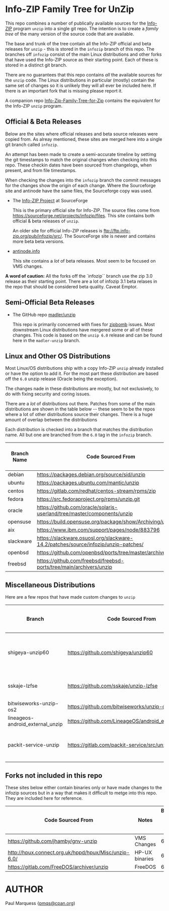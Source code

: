 # Info-ZIP Family Tree for UnZip

This repo combines a number of publically available sources for the [Info-ZIP](https://infozip.sourceforge.net/) program `unzip` into a single git repo.
The intention is to create a *family tree* of the many version of the source code that are available.

The base and trunk of the tree contain all the Info-ZIP official and beta releases for `unzip` - this is stored in the `infozip` branch of this repo. The branches off `infozip` consist of the main Linux distributions and other forks that have used the Info-ZIP source as their starting point. Each of these is stored in a distinct git branch.


There are no guarantees that this repo contains *all* the available sources for the `unzip` code. The Linux distributions in particular (mostly) contain  the same set of changes so it is unlikely they will all ever be included here. If there is an important fork that is missing please report it.

A companion repo [Info-Zip-Family-Tree-for-Zip](https://github.com/pmqs/Info-ZIP-Family-Tree-for-Zip) contains the equivalent for the Info-ZIP `unzip` program.



## Official & Beta Releases

Below are the sites where official releases and beta source releases were copied from. As alreay mentioned, these sites are merged here into a single git branch called `infozip`.

An attempt has been made to create a semi-accurate timeline by settimg the git timestamps to match the original changes when checking  into this repo. These checkin dates have been sourced from changelogs, when present, and from file timestamps.

When checking the changes into the `infozip` branch the commit messages for the changes  show the origin of each change. Where the Sourceforge site and antinode have the same  files, the Sourceforge copy was used.

* The [Info-ZIP Project](https://sourceforge.net/projects/infozip/) at SourceForge

  This is the primary official site for Info-ZIP. The source files come from https://sourceforge.net/projects/infozip/files. This site contains both official & beta releases of `unzip`.

  An older site for official Info-ZIP releases is ftp://ftp.info-zip.org/pub/infozip/src/. The SourceForge site is newer and contains more beta beta versions.


* [antinode.info](http://antinode.info/ftp/info-zip/)

  This site contains a *lot* of beta releases. Most seem to be focused on VMS changes.

**A word of caution:** All the forks off the `infozip`` branch use the zip 3.0 release as their starting point. There are a lot of infozip 3.1 beta relases in the repo that should be considered beta quality. Caveat Emptor.

## Semi-Official Beta Releases

* The GitHub repo [madler/unzip](https://github.com/madler/unzip)

  This repo is primarily concerned with fixes for
  [zipbomb](https://en.wikipedia.org/wiki/Zip_bomb) issues.
  Most downstream Linux distributions have mergered some or all of these changes. This code is based on the `unzip 6.0` release and can be found here in the `madler-unzip` branch.

## Linux and Other OS Distributions

Most Linux/OS distributions ship with a copy Info-ZIP `unzip` already installed or have the option to add it.
For the most part these distribution are based off the `6.0` unzip release (Oracle being the exception).

The changes nade in these distributions are mostly, but not exclusively, to do with fixing security and coring issues.

There are a *lot* of distributions out there. Patches from some of the main distributions are shown in the table below -- these seem to be the repos where a lot of other distributions source their changes. There is a huge amount of overlap between the distributions

Each distribution is checked into a branch that matches the distribution name. All but one are branched from the `6.0` tag in the  `infozip` branch.


| Branch Name | Code Sourced From | Branched From Infozip Tag |
|---|---|---|
| debian | https://packages.debian.org/source/sid/unzip | 6.0 |
| ubuntu | https://packages.ubuntu.com/mantic/unzip | 6.0 |
| centos | https://gitlab.com/redhat/centos-stream/rpms/zip | 6.0 |
| fedora | https://src.fedoraproject.org/rpms/unzip.git | 6.0 |
| oracle | https://github.com/oracle/solaris-userland/tree/master/components/unzip | 6.10c25 |
| opensuse | https://build.opensuse.org/package/show/Archiving/unzip | 6.0 |
| aix | https://www.ibm.com/support/pages/node/883796 | 6.0 |
| slackware | https://slackware.osuosl.org/slackware-14.2/patches/source/infozip/unzip-patches/ | 6.0 |
| openbsd | https://github.com/openbsd/ports/tree/master/archivers/unzip | 6.0 |
| freebsd | https://github.com/freebsd/freebsd-ports/tree/main/archivers/unzip | 6.0 |


## Miscellaneous Distributions

Here  are a few repos that have made custom changes to `unzip`

| Branch | Code Sourced From | Notes | Branched From Infozip Tag |
|---| --- | ---| ---|
| shigeya-unzip60 | https://github.com/shigeya/unzip60 | MacOS changes for localization & [Homebrew](https://brew.sh/)  | 6.0 |
|sskaje-lzfse | https://github.com/sskaje/unzip-lzfse  |  Adds `lzfse` support for reading [ipa](https://en.wikipedia.org/wiki/.ipa) files | 6.0
| bitwiseworks-unzip-os2 | https://github.com/bitwiseworks/unzip-os2 | OS2 Changes | 6.0
| lineageos-android_external_unzip | https://github.com/LineageOS/android_external_unzip | Android build | Debian 6.0
| packit-service-unzip | https://gitlab.com/packit-service/src/unzip | Lots of patches from other Linix distros|  6.0


## Forks not included in this repo

These sites below either contain binaries only or have made changes to the infozip sources but in a way that makes it difficult to metge into this repo. They are included here for reference.

| Code Sourced From | Notes | Branched From Infozip Tag |
| --- | ---| --- |
| https://github.com/jhamby/gnv-unzip | VMS Changes |  6.0
| http://hpux.connect.org.uk/hppd/hpux/Misc/unzip-6.0/ | HP-UX binaries | 6.0
| https://gitlab.com/FreeDOS/archiver/unzip | FreeDOS | 6.0


# AUTHOR

Paul Marquess {pmqs@cpan.org)